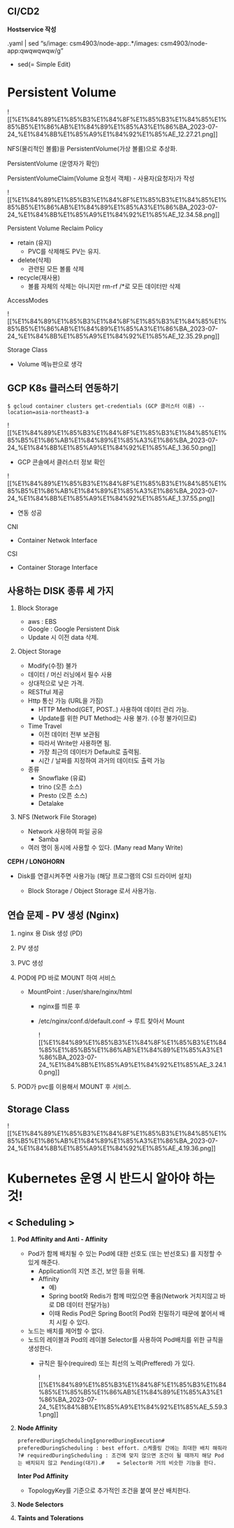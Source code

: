   

## CI/CD2

**Hostservice 작성**

  

.yaml | sed “s/image: csm4903\/node-app:.*/images: csm4903\/node-app:qwqwqwqw/g”

- sed(= Simple Edit)

  

# Persistent Volume

  

![[%E1%84%89%E1%85%B3%E1%84%8F%E1%85%B3%E1%84%85%E1%85%B5%E1%86%AB%E1%84%89%E1%85%A3%E1%86%BA_2023-07-24_%E1%84%8B%E1%85%A9%E1%84%92%E1%85%AE_12.27.21.png]]

NFS(물리적인 볼륨)을 PersistentVolume(가상 볼륨)으로 추상화.

  

PersistentVolume (운영자가 확인)

PersistentVolumeClaim(Volume 요청서 객체) - 사용자(요청자)가 작성

  

  

![[%E1%84%89%E1%85%B3%E1%84%8F%E1%85%B3%E1%84%85%E1%85%B5%E1%86%AB%E1%84%89%E1%85%A3%E1%86%BA_2023-07-24_%E1%84%8B%E1%85%A9%E1%84%92%E1%85%AE_12.34.58.png]]

Persistent Volume Reclaim Policy

- retain (유지)
    - PVC를 삭제해도 PV는 유지.
- delete(삭제)
    - 관련된 모든 볼륨 삭제
- recycle(재사용)
    - 볼륨 자체의 삭제는 아니지만 rm-rf /*로 모든 데이터만 삭제

  

AccessModes

![[%E1%84%89%E1%85%B3%E1%84%8F%E1%85%B3%E1%84%85%E1%85%B5%E1%86%AB%E1%84%89%E1%85%A3%E1%86%BA_2023-07-24_%E1%84%8B%E1%85%A9%E1%84%92%E1%85%AE_12.35.29.png]]

  

Storage Class

- Volume 메뉴판으로 생각

  

  

## GCP K8s 클러스터 연동하기

```
$ gcloud container clusters get-credentials (GCP 클러스터 이름) --location=asia-northeast3-a
```

![[%E1%84%89%E1%85%B3%E1%84%8F%E1%85%B3%E1%84%85%E1%85%B5%E1%86%AB%E1%84%89%E1%85%A3%E1%86%BA_2023-07-24_%E1%84%8B%E1%85%A9%E1%84%92%E1%85%AE_1.36.50.png]]

- GCP 콘솔에서 클러스터 정보 확인

  

![[%E1%84%89%E1%85%B3%E1%84%8F%E1%85%B3%E1%84%85%E1%85%B5%E1%86%AB%E1%84%89%E1%85%A3%E1%86%BA_2023-07-24_%E1%84%8B%E1%85%A9%E1%84%92%E1%85%AE_1.37.55.png]]

- 연동 성공

  

  

CNI

- Container Netwok Interface

  

CSI

- Container Storage Interface

  

  

## 사용하는 DISK 종류 세 가지

1. Block Storage
    - aws : EBS
    - Google : Google Persistent Disk
    - Update 시 이전 data 삭제.
2. Object Storage
    - Modify(수정) 불가
    - 데이터 / 머신 러닝에서 필수 사용
    - 상대적으로 낮은 가격.
    - RESTful 제공
    - Http 통신 가능 (URL을 가짐)
        - HTTP Method(GET, POST..) 사용하여 데이터 관리 가능.
        - Update를 위한 PUT Method는 사용 불가. (수정 불가이므로)
    - Time Travel
        - 이전 데이터 전부 보관됨
        - 따라서 Write만 사용하면 됨.
        - 가장 최근의 데이터가 Default로 출력됨.
        - 시간 / 날짜를 지정하여 과거의 데이터도 출력 가능
    - 종류
        - Snowflake (유료)
        - trino (오픈 소스)
        - Presto (오픈 소스)
        - Detalake
3. NFS (Network File Storage)
    
    - Network 사용하여 파일 공유
        - Samba
    - 여러 명이 동시에 사용할 수 있다. (Many read Many Write)
    
      
    
      
    

**CEPH / LONGHORN**

- Disk를 연결시켜주면 사용가능 (해당 프로그램의 CSI 드라이버 설치)
    
    - Block Storage / Object Storage 로서 사용가능.
    
      
    
      
    

## 연습 문제 - PV 생성 (Nginx)

1. nginx 용 Disk 생성 (PD)
2. PV 생성
3. PVC 생성
4. POD에 PD 바로 MOUNT 하여 서비스
    - MountPoint : /user/share/nginx/html
        - nginx를 띄룬 후
        - /etc/nginx/conf.d/default.conf → 루트 찾아서 Mount
            
            ![[%E1%84%89%E1%85%B3%E1%84%8F%E1%85%B3%E1%84%85%E1%85%B5%E1%86%AB%E1%84%89%E1%85%A3%E1%86%BA_2023-07-24_%E1%84%8B%E1%85%A9%E1%84%92%E1%85%AE_3.24.10.png]]
            
5. POD가 pvc를 이용해서 MOUNT 후 서비스.

  

  

## Storage Class

  

![[%E1%84%89%E1%85%B3%E1%84%8F%E1%85%B3%E1%84%85%E1%85%B5%E1%86%AB%E1%84%89%E1%85%A3%E1%86%BA_2023-07-24_%E1%84%8B%E1%85%A9%E1%84%92%E1%85%AE_4.19.36.png]]

  

  

  

  

  

# Kubernetes 운영 시 반드시 알아야 하는 것!

## < Scheduling >

  

1. **Pod Affinity and Anti - Affinity**
    - Pod가 함께 배치될 수 있는 Pod에 대한 선호도 (또는 반선호도) 를 지정할 수 있게 해준다.
        - Application의 지연 조건, 보안 등을 위해.
        - Affinity
            - 예)
            - Spring boot와 Redis가 함께 떠있으면 좋음(Network 거치지않고 바로 DB 데이터 전달가능)
            - 이때 Redis Pod은 Spring Boot의 Pod와 친밀하기 때문에 붙어서 배치 시킬 수 있다.
    - 노드는 배치를 제어할 수 없다.
    - 노드의 레이블과 Pod의 레이블 Selector를 사용하여 Pod배치를 위한 규칙을 생성한다.
        - 규칙은 필수(required) 또는 최선의 노력(Preffered) 가 있다.
            
            ![[%E1%84%89%E1%85%B3%E1%84%8F%E1%85%B3%E1%84%85%E1%85%B5%E1%86%AB%E1%84%89%E1%85%A3%E1%86%BA_2023-07-24_%E1%84%8B%E1%85%A9%E1%84%92%E1%85%AE_5.59.31.png]]
            
2. **Node Affinity**
    
    ```
    preferedDuringSchedulingIgnoredDuringExecution# preferedDuringScheduling : best effort. 스케줄링 간에는 최대한 배치 해줘라 ?# requiredDuringScheduling : 조건에 맞지 않으면 조건이 될 때까지 해당 Pod는 배치되지 않고 Pending(대기).#	= Selector와 거의 비슷한 기능을 한다.
    ```
    
      
    
    **Inter Pod Affinity**
    
    - TopologyKey를 기준으로 추가적인 조건을 붙여 분산 배치한다.
3. **Node Selectors**
4. **Taints and Tolerations**